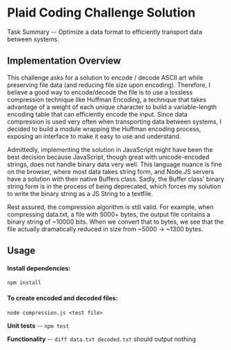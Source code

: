 # Plaid Coding Challenge Solution

Task Summary -- Optimize a data format to efficiently transport data between systems.

## Implementation Overview

This challenge asks for a solution to encode / decode ASCII art while preserving file data (and reducing file size upon encoding). Therefore, I believe a good way to encode/decode the file is to use a lossless compression technique like Huffman Encoding, a technique that takes advantage of a weight of each unique character to build a variable-length encoding table that can efficiently encode the input. Since data compression is used very often when transporting data between systems, I decided to build a module wrapping the Huffman encoding process, exposing an interface to make it easy to use and understand.

Admittedly, implementing the solution in JavaScript might have been the best decision because JavaScript, though great with unicode-encoded strings, does not handle binary data very well. This language nuance is fine on the browser, where most data takes string form, and Node.JS servers have a solution with their native Buffers class. Sadly, the Buffer class' binary string form is in the process of being deprecated, which forces my solution to write the binary string as a JS String to a textfile.

Rest assured, the compression algorithm is still valid. For example, when compressing data.txt, a file with 5000+ bytes, the output file contains a binary string of ~10000 bits. When we convert that to bytes, we see that the file actually dramatically reduced in size from ~5000 -> ~1300 bytes.

## Usage

#### Install dependencies:

`npm install`

#### To create encoded and decoded files:

`node compression.js <test file>`

**Unit tests** -- `npm test`

**Functionality** -- `diff data.txt decoded.txt` should output nothing
